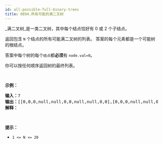 ```yaml
---
id: all-possible-full-binary-trees
title: 0894.所有可能的满二叉树
---
```

_满二叉树_是一类二叉树，其中每个结点恰好有 0 或 2 个子结点。

返回包含 <code>N</code> 个结点的所有可能满二叉树的列表。 答案的每个元素都是一个可能树的根结点。

答案中每个树的每个<code>结点</code>都**必须**有 <code>node.val=0</code>。

你可以按任何顺序返回树的最终列表。

 

**示例：**


<pre><strong>输入：</strong>7<br/><strong>输出：</strong>[[0,0,0,null,null,0,0,null,null,0,0],[0,0,0,null,null,0,0,0,0],[0,0,0,0,0,0,0],[0,0,0,0,0,null,null,null,null,0,0],[0,0,0,0,0,null,null,0,0]]<br/><strong>解释：</strong><br/><img alt="" src="https://aliyun-lc-upload.oss-cn-hangzhou.aliyuncs.com/aliyun-lc-upload/uploads/2018/08/24/fivetrees.png"/><br/></pre>

 

**提示：**


- <code>1 &lt;= N &lt;= 20</code>
